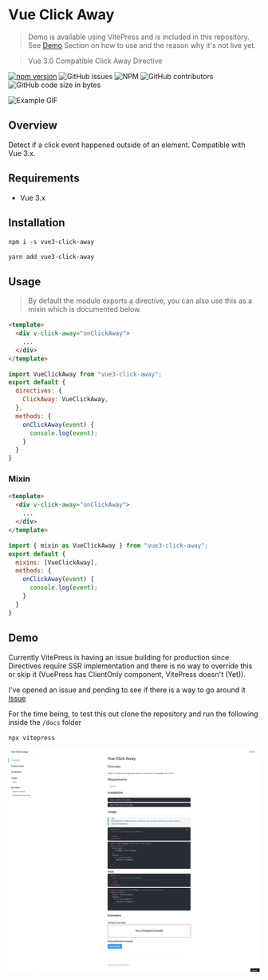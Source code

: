 # Vue Click Away

> Demo is available using VitePress and is included in this repository. See [Demo](#demo) Section on how to use and the reason why it's not live yet.

> Vue 3.0 Compatible Click Away Directive

[![npm version](https://img.shields.io/npm/v/vue3-click-away.svg)](https://www.npmjs.com/package/vue3-click-away)
![GitHub issues](https://img.shields.io/github/issues/vinceg/vue-click-away)
![NPM](https://img.shields.io/npm/l/vue3-click-away)
![GitHub contributors](https://img.shields.io/github/contributors/vinceg/vue-click-away)
![GitHub code size in bytes](https://img.shields.io/github/languages/code-size/vinceg/vue-click-away)


![Example GIF](assets/animated.gif)


## Overview

Detect if a click event happened outside of an element. Compatible with Vue 3.x.

## Requirements

- Vue 3.x

## Installation

```
npm i -s vue3-click-away
```

<p></p>

```
yarn add vue3-click-away
```

## Usage

> By default the module exports a directive, you can also use this as a mixin which is documented below.

```html
<template>
  <div v-click-away="onClickAway">
    ...
  </div>
</template>
```

<p></p>

```js
import VueClickAway from "vue3-click-away";
export default {
  directives: {
    ClickAway: VueClickAway,
  },
  methods: {
    onClickAway(event) {
      console.log(event);
    }
  }
}
```

### Mixin

```html
<template>
  <div v-click-away="onClickAway">
    ...
  </div>
</template>
```

<p></p>

```js
import { mixin as VueClickAway } from "vue3-click-away";
export default {
  mixins: [VueClickAway],
  methods: {
    onClickAway(event) {
      console.log(event);
    }
  }
}
```

## Demo

Currently VitePress is having an issue building for production since Directives require SSR implementation and there is no way to override this or skip it (VuePress has ClientOnly component, VitePress doesn't (Yet)). 

I've opened an issue and pending to see if there is a way to go around it [Issue](https://github.com/vuejs/vitepress/issues/92)

For the time being, to test this out clone the repository and run the following inside the `/docs` folder

```
npx vitepress
```


![VitePress Documentation](assets/demo.png)


